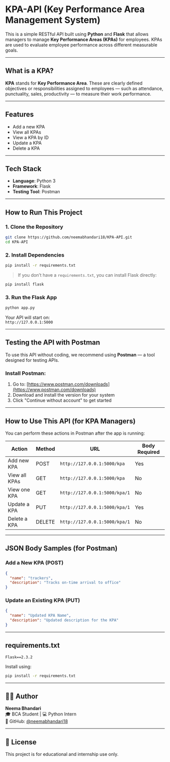 
#  KPA-API (Key Performance Area Management System)

This is a simple RESTful API built using **Python** and **Flask** that allows managers to manage **Key Performance Areas (KPAs)** for employees. KPAs are used to evaluate employee performance across different measurable goals.

---

##  What is a KPA?

**KPA** stands for **Key Performance Area**. These are clearly defined objectives or responsibilities assigned to employees — such as attendance, punctuality, sales, productivity — to measure their work performance.

---

##  Features

-  Add a new KPA
-  View all KPAs
-  View a KPA by ID
-  Update a KPA
-  Delete a KPA

---

##  Tech Stack

- **Language**: Python 3  
- **Framework**: Flask  
- **Testing Tool**: Postman

---

##  How to Run This Project

### 1. Clone the Repository

```bash
git clone https://github.com/neemabhandari18/KPA-API.git
cd KPA-API
```

### 2. Install Dependencies

```bash
pip install -r requirements.txt
```

> If you don’t have a `requirements.txt`, you can install Flask directly:  
```bash
pip install flask
```

### 3. Run the Flask App

```bash
python app.py
```

Your API will start on:  
 `http://127.0.0.1:5000`

---

## Testing the API with Postman

To use this API without coding, we recommend using **Postman** — a tool designed for testing APIs.

### Install Postman:

1. Go to: [https://www.postman.com/downloads](https://www.postman.com/downloads)  
2. Download and install the version for your system  
3. Click "Continue without account" to get started

---

##  How to Use This API (for KPA Managers)

You can perform these actions in Postman after the app is running:

|     Action       | Method |             URL               | Body Required|
|------------------|--------|-------------------------------|--------------|
| Add new KPA      | POST   | `http://127.0.0.1:5000/kpa`   |  Yes         |
| View all KPAs    | GET    | `http://127.0.0.1:5000/kpa`   |  No          |
| View one KPA     | GET    | `http://127.0.0.1:5000/kpa/1` |  No          |
| Update a KPA     | PUT    | `http://127.0.0.1:5000/kpa/1` |  Yes         |
| Delete a KPA     | DELETE | `http://127.0.0.1:5000/kpa/1` |  No          |

---

## JSON Body Samples (for Postman)

###    Add a New KPA (POST)

```json
{
  "name": "trackers",
  "description": "Tracks on-time arrival to office"
}
```

###   Update an Existing KPA (PUT)

```json
{
  "name": "Updated KPA Name",
  "description": "Updated description for the KPA"
}
```

---

##  requirements.txt

```
Flask==2.3.2
```

Install using:

```bash
pip install -r requirements.txt
```

---

## 👩‍💻 Author

**Neema Bhandari**  
🎓 BCA Student | 💻 Python Intern  
🔗 GitHub: [@neemabhandari18](https://github.com/neemabhandari18)

---

## 📄 License

This project is for educational and internship use only.
